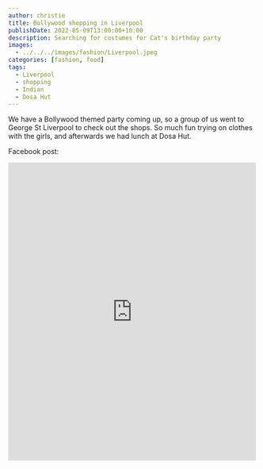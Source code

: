 ```yaml
---
author: christie
title: Bollywood shopping in Liverpool
publishDate: 2022-05-09T13:00:00+10:00
description: Searching for costumes for Cat's birthday party
images:
  - ../../../images/fashion/Liverpool.jpeg
categories: [fashion, food]
tags:
  - Liverpool
  - shopping
  - Indian
  - Dosa Hut
---
```


We have a Bollywood themed party coming up, so a group of us went to George St Liverpool to check out the shops. So much fun trying on clothes with the girls, and afterwards we had lunch at Dosa Hut.

Facebook post:

<iframe src="https://www.facebook.com/plugins/post.php?href=https%3A%2F%2Fwww.facebook.com%2Fchris1.tham%2Fposts%2Fpfbid02ko9tiosBtTffPJ2dX38BgA8KpQNKpBogeN1sFtS8n5kCk1mxEHZUytJLVhRm6gVgl&show_text=true&width=500" width="500" height="601" style="border:none;overflow:hidden" scrolling="no" frameborder="0" allowfullscreen="true" allow="autoplay; clipboard-write; encrypted-media; picture-in-picture; web-share"></iframe>
